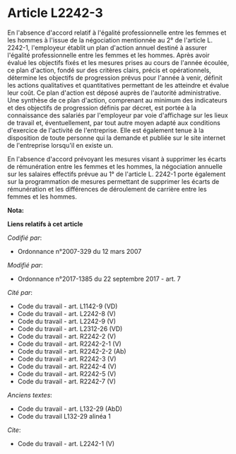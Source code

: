# Article L2242-3

En l'absence d'accord relatif à l'égalité professionnelle entre les femmes et les hommes à l'issue de la négociation
mentionnée au 2° de l'article L. 2242-1, l'employeur établit un plan d'action annuel destiné à assurer l'égalité
professionnelle entre les femmes et les hommes. Après avoir évalué les objectifs fixés et les mesures prises au cours de
l'année écoulée, ce plan d'action, fondé sur des critères clairs, précis et opérationnels, détermine les objectifs de
progression prévus pour l'année à venir, définit les actions qualitatives et quantitatives permettant de les atteindre et
évalue leur coût. Ce plan d'action est déposé auprès de l'autorité administrative. Une synthèse de ce plan d'action,
comprenant au minimum des indicateurs et des objectifs de progression définis par décret, est portée à la connaissance des
salariés par l'employeur par voie d'affichage sur les lieux de travail et, éventuellement, par tout autre moyen adapté aux
conditions d'exercice de l'activité de l'entreprise. Elle est également tenue à la disposition de toute personne qui la
demande et publiée sur le site internet de l'entreprise lorsqu'il en existe un. 

En l'absence d'accord prévoyant les mesures visant à supprimer les écarts de rémunération entre les femmes et les hommes, la
négociation annuelle sur les salaires effectifs prévue au 1° de l'article L. 2242-1 porte également sur la programmation de
mesures permettant de supprimer les écarts de rémunération et les différences de déroulement de carrière entre les femmes et
les hommes.

**Nota:**



**Liens relatifs à cet article**

_Codifié par_:

  - Ordonnance n°2007-329 du 12 mars 2007

_Modifié par_:

  - Ordonnance n°2017-1385 du 22 septembre 2017 - art. 7

_Cité par_:

  - Code du travail - art. L1142-9 (VD)
  - Code du travail - art. L2242-8 (V)
  - Code du travail - art. L2242-9 (V)
  - Code du travail - art. L2312-26 (VD)
  - Code du travail - art. R2242-2 (V)
  - Code du travail - art. R2242-2-1 (V)
  - Code du travail - art. R2242-2-2 (Ab)
  - Code du travail - art. R2242-3 (V)
  - Code du travail - art. R2242-4 (V)
  - Code du travail - art. R2242-5 (V)
  - Code du travail - art. R2242-7 (V)

_Anciens textes_:

  - Code du travail - art. L132-29 (AbD)
  - Code du travail L132-29 alinéa 1

_Cite_:

  - Code du travail - art. L2242-1 (V)
